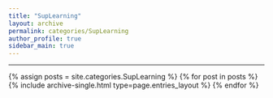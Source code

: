 ```yaml
---
title: "SupLearning"
layout: archive
permalink: categories/SupLearning
author_profile: true
sidebar_main: true
---
```


<!-- 공백이 포함되어 있는 카테고리 이름의 경우 site.categories['a b c'] 이런식으로! -->

***

{% assign posts = site.categories.SupLearning %}
{% for post in posts %} {% include archive-single.html type=page.entries_layout %} {% endfor %}